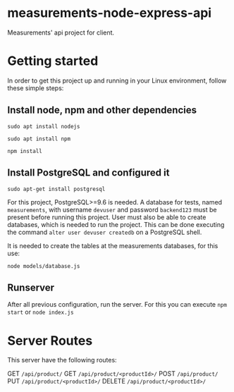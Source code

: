 # measurements-node-express-api
Measurements' api project for client.

# Getting started
In order to get this project up and running in your Linux environment, follow these simple steps:

## Install node, npm and other dependencies

`sudo apt install nodejs`

`sudo apt install npm`

`npm install`

## Install PostgreSQL and configured it

`sudo apt-get install postgresql`

For this project, PostgreSQL>=9.6 is needed. A database for tests, named `measurements`, with username `devuser` and password `backend123` must be present before running this project. User must also be able to create databases, which is needed to run the project. This can be done executing the command `alter user devuser createdb` on a PostgreSQL shell.

It is needed to create the tables at the measurements databases, for this use:

`node models/database.js`

## Runserver

After all previous configuration, run the server. For this you can execute `npm start` or `node index.js`

# Server Routes

This server have the following routes:

GET 	`/api/product/`
GET 	`/api/product/<productId>/`
POST 	`/api/product/`
PUT 	`/api/product/<productId>/`
DELETE 	`/api/product/<productId>/`